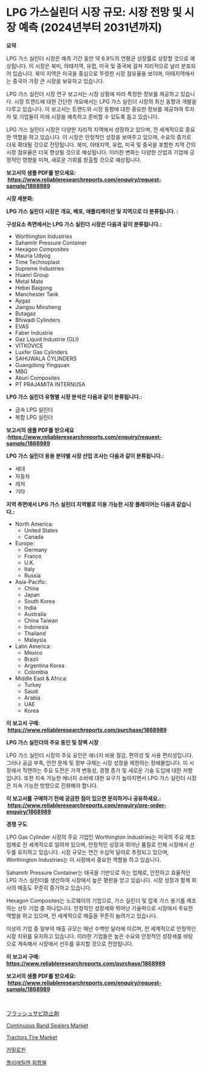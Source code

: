 <p><h1>LPG 가스실린더 시장 규모: 시장 전망 및 시장 예측 (2024년부터 2031년까지)</h1></p><p><strong>요약</strong></p>
<p><p>LPG 가스 실린더 시장은 예측 기간 동안 약 6.9%의 연평균 성장률로 성장할 것으로 예상됩니다. 이 시장은 북미, 아태지역, 유럽, 미국 및 중국에 걸쳐 지리적으로 널리 분포되어 있습니다. 북미 지역은 미국을 중심으로 뚜렷한 시장 점유율을 보이며, 아태지역에서는 중국이 가장 큰 시장을 보유하고 있습니다.</p><p>LPG 가스 실린더 시장 연구 보고서는 시장 상황에 따라 특정한 정보를 제공하고 있습니다. 시장 트렌드에 대한 간단한 개요에서는 LPG 가스 실린더 시장의 최신 동향과 개발을 다루고 있습니다. 이 보고서는 트랜드와 시장 동향에 대한 중요한 정보를 제공하여 투자자 및 기업들이 미래 시장을 예측하고 준비할 수 있도록 돕고 있습니다.</p><p>LPG 가스 실린더 시장은 다양한 지리적 지역에서 성장하고 있으며, 전 세계적으로 중요한 역할을 하고 있습니다. 이 시장은 안정적인 성장을 보여주고 있으며, 수요의 증가로 더욱 확대될 것으로 전망됩니다. 북미, 아태지역, 유럽, 미국 및 중국을 포함한 지역 간의 시장 점유율은 더욱 향상될 것으로 예상됩니다. 이러한 변화는 다양한 산업과 기업에 긍정적인 영향을 미쳐, 새로운 기회를 창출할 것으로 예상됩니다.</p></p>
<p><strong>보고서의 샘플 PDF를 받으세요: &nbsp;<a href="https://www.reliableresearchreports.com/enquiry/request-sample/1868989">https://www.reliableresearchreports.com/enquiry/request-sample/1868989</a></strong></p>
<p><strong>시장 세분화:</strong></p>
<p><strong> LPG 가스 실린더 시장은 개요, 배포, 애플리케이션 및 지역으로 더 분류됩니다. :</strong></p>
<p><strong>구성요소 측면에서는 LPG 가스 실린더 시장은 다음과 같이 분류됩니다.:</strong></p>
<p><ul><li>Worthington Industries</li><li>Sahamitr Pressure Container</li><li>Hexagon Composites</li><li>Mauria Udyog</li><li>Time Technoplast</li><li>Supreme Industries</li><li>Huanri Group</li><li>Metal Mate</li><li>Hebei Baigong</li><li>Manchester Tank</li><li>Aygaz</li><li>Jiangsu Minsheng</li><li>Butagaz</li><li>Bhiwadi Cylinders</li><li>EVAS</li><li>Faber Industrie</li><li>Gaz Liquid Industrie (GLI)</li><li>VÍTKOVICE</li><li>Luxfer Gas Cylinders</li><li>SAHUWALA CYLINDERS</li><li>Guangdong Yingquan</li><li>MBG</li><li>Aburi Composites</li><li>PT PRAJAMITA INTERNUSA</li></ul></p>
<p><strong> LPG 가스 실린더 유형별 시장 분석은 다음과 같이 분류됩니다.:</strong></p>
<p><ul><li>금속 LPG 실린더</li><li>복합 LPG 실린더</li></ul></p>
<p><strong>보고서의 샘플 PDF를 받으세요 :<a href="https://www.reliableresearchreports.com/enquiry/request-sample/1868989">https://www.reliableresearchreports.com/enquiry/request-sample/1868989</a></strong></p>
<p><strong> LPG 가스 실린더 응용 분야별 시장 산업 조사는 다음과 같이 분류됩니다.:</strong></p>
<p><ul><li>세대</li><li>자동차</li><li>레저</li><li>기타</li></ul></p>
<p><strong>지역 측면에서 LPG 가스 실린더 지역별로 이용 가능한 시장 플레이어는 다음과 같습니다.:</strong></p>
<p><ul>
    <li>
        North America:
        <ul>
            <li>United States</li>
            <li>Canada</li>
        </ul>
    </li>
    <li>
        Europe:
        <ul>
            <li>Germany</li>
            <li>France</li>
            <li>U.K.</li>
            <li>Italy</li>
            <li>Russia</li>
        </ul>
    </li>
    <li>
        Asia-Pacific:
        <ul>
            <li>China</li>
            <li>Japan</li>
            <li>South Korea</li>
            <li>India</li>
            <li>Australia</li>
            <li>China Taiwan</li>
            <li>Indonesia</li>
            <li>Thailand</li>
            <li>Malaysia</li>
        </ul>
    </li>
    <li>
        Latin America:
        <ul>
            <li>Mexico</li>
            <li>Brazil</li>
            <li>Argentina Korea</li>
            <li>Colombia</li>
        </ul>
    </li>
    <li>
        Middle East & Africa:
        <ul>
            <li>Turkey</li>
            <li>Saudi</li>
            <li>Arabia</li>
            <li>UAE</li>
            <li>Korea</li>
        </ul>
    </li>
    </ul></p>
<p><strong>이 보고서 구매: &nbsp;<a href="https://www.reliableresearchreports.com/purchase/1868989">https://www.reliableresearchreports.com/purchase/1868989</a></strong></p>
<p><strong>LPG 가스 실린더의 주요 동인 및 장벽 시장</strong></p>
<p><p>LPG 가스 실린더 시장의 주요 요인은 에너지 비용 절감, 편의성 및 사용 편리성입니다. 그러나 공급 부족, 안전 문제 및 정부 규제는 시장 성장을 제한하는 장애물입니다. 이 시장에서 직면하는 주요 도전은 가격 변동성, 경쟁 증가 및 새로운 기술 도입에 대한 저항입니다. 또한 지속 가능한 에너지 소비에 대한 요구가 높아지면서 LPG 가스 실린더 시장은 지속 가능한 방향으로 진화해야 합니다.</p></p>
<p><strong>이 보고서를 구매하기 전에 궁금한 점이 있으면 문의하거나 공유하세요.: &nbsp;<a href="https://www.reliableresearchreports.com/enquiry/pre-order-enquiry/1868989">https://www.reliableresearchreports.com/enquiry/pre-order-enquiry/1868989</a></strong></p>
<p><strong>경쟁 구도</strong></p>
<p><p>LPG Gas Cylinder 시장의 주요 기업인 Worthington Industries는 미국의 주요 제조업체로 전 세계적으로 알려져 있으며, 안정적인 성장과 뛰어난 품질로 인해 시장에서 선두를 유지하고 있습니다. 시장 규모는 연간 수십억 달러로 추정되고 있으며, Worthington Industries는 이 시장에서 중요한 역할을 하고 있습니다.</p><p>Sahamitr Pressure Container는 태국을 기반으로 하는 업체로, 안전하고 효율적인 LPG 가스 실린더를 생산하여 시장에서 높은 평판을 얻고 있습니다. 시장 성장과 함께 회사의 매출도 꾸준히 증가하고 있습니다.</p><p>Hexagon Composites는 노르웨이의 기업으로, 가스 실린더 및 압축 가스 용기를 제조하는 선두 기업 중 하나입니다. 안정적인 성장세와 뛰어난 기술력으로 시장에서 주요한 역할을 하고 있으며, 전 세계적으로 매출을 꾸준히 늘려가고 있습니다.</p><p>이상의 기업 중 일부의 매출 규모는 매년 수백만 달러에 이르며, 전 세계적으로 안정적인 시장 지위를 유지하고 있습니다. 이러한 기업들은 높은 수요와 안정적인 성장세를 바탕으로 계속해서 시장에서 선두를 유지할 것으로 전망됩니다.</p></p>
<p><strong>이 보고서 구매: &nbsp; <a href="https://www.reliableresearchreports.com/purchase/1868989">https://www.reliableresearchreports.com/purchase/1868989</a></strong></p>
<p><strong>보고서의 샘플 PDF를 받으세요: &nbsp;<a href="https://www.reliableresearchreports.com/enquiry/request-sample/1868989">https://www.reliableresearchreports.com/enquiry/request-sample/1868989</a></strong><strong></strong></p>
<p>&nbsp;</p>
<p><p><a href="https://github.com/ycmtqqhvk3273/Market-Research-Report-List-1/blob/main/55075003541.md">フラッシュサビ防止剤</a></p><p><a href="https://view.publitas.com/reportprime-1/continuous-band-sealers-market-research-report-reveals-the-latest-trends-and-opportunities-of-this-market-for-period-from-2024-2031/">Continuous Band Sealers Market</a></p><p><a href="https://pretty-mail-caf.notion.site/Tractors-Tire-Market-Size-Evaluating-its-Market-Trends-Growth-and-Projections-2024-2031-f7d23e68f20244b887a7a55b499847bc">Tractors Tire Market</a></p><p><a href="https://medium.com/@sandubujor71/2024%EB%85%84%EB%B6%80%ED%84%B0-2031%EB%85%84%EA%B9%8C%EC%A7%80-%EA%B8%B0%EA%B0%84%EC%97%90-%EB%8C%80%ED%95%9C-camylofin-%EC%8B%9C%EC%9E%A5-%EB%8F%99%ED%96%A5-%EB%B0%8F-%EC%8B%9C%EC%9E%A5-%EB%B6%84%EC%84%9D%EC%9D%B4-%EC%98%88%EC%B8%A1%EB%90%98%EC%97%88%EC%8A%B5%EB%8B%88%EB%8B%A4-5fd4c4ccf9ff">카밀로핀</a></p><p><a href="https://github.com/lkwggful07722/Market-Research-Report-List-1/blob/main/15325233084.md">폴리에틸렌 화합물</a></p></p>